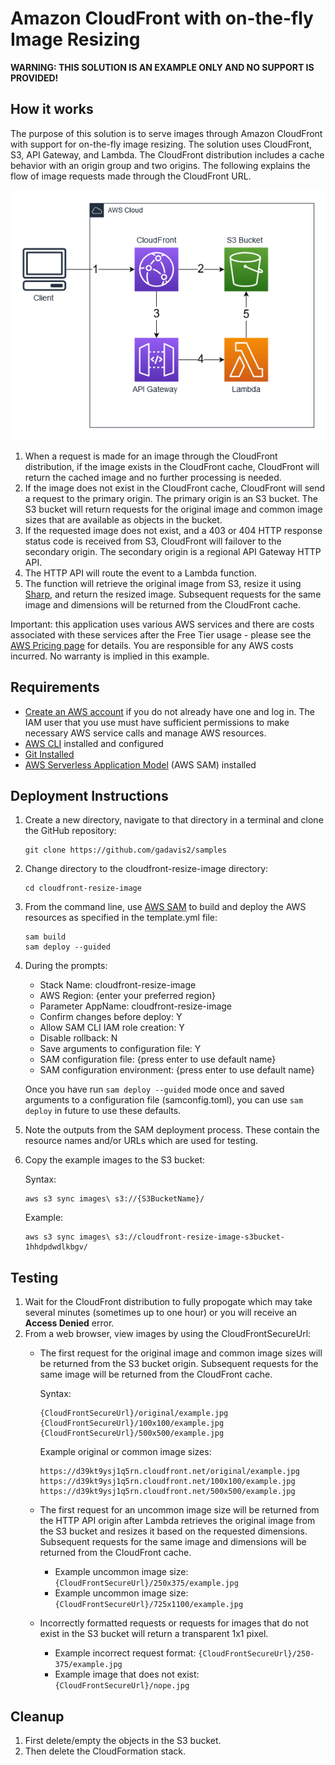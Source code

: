 # Amazon CloudFront with on-the-fly Image Resizing

**WARNING: THIS SOLUTION IS AN EXAMPLE ONLY AND NO SUPPORT IS PROVIDED!**

## How it works

The purpose of this solution is to serve images through Amazon CloudFront with support for on-the-fly image resizing. The solution uses CloudFront, S3, API Gateway, and Lambda. The CloudFront distribution includes a cache behavior with an origin group and two origins. The following explains the flow of image requests made through the CloudFront URL.

![Diagram](./docs/cloudfront-resize-image.png)

1. When a request is made for an image through the CloudFront distribution, if the image exists in the CloudFront cache, CloudFront will return the cached image and no further processing is needed.
1. If the image does not exist in the CloudFront cache, CloudFront will send a request to the primary origin.  The primary origin is an S3 bucket. The S3 bucket will return requests for the original image and common image sizes that are available as objects in the bucket.
1. If the requested image does not exist, and a 403 or 404 HTTP response status code is received from S3, CloudFront will failover to the secondary origin.  The secondary origin is a regional API Gateway HTTP API.
1. The HTTP API will route the event to a Lambda function.
1. The function will retrieve the original image from S3, resize it using [Sharp](https://www.npmjs.com/package/sharp), and return the resized image. Subsequent requests for the same image and dimensions will be returned from the CloudFront cache.

Important: this application uses various AWS services and there are costs associated with these services after the Free Tier usage - please see the [AWS Pricing page](https://aws.amazon.com/pricing/) for details. You are responsible for any AWS costs incurred. No warranty is implied in this example.

## Requirements

* [Create an AWS account](https://portal.aws.amazon.com/gp/aws/developer/registration/index.html) if you do not already have one and log in. The IAM user that you use must have sufficient permissions to make necessary AWS service calls and manage AWS resources.
* [AWS CLI](https://docs.aws.amazon.com/cli/latest/userguide/install-cliv2.html) installed and configured
* [Git Installed](https://git-scm.com/book/en/v2/Getting-Started-Installing-Git)
* [AWS Serverless Application Model](https://docs.aws.amazon.com/serverless-application-model/latest/developerguide/serverless-sam-cli-install.html) (AWS SAM) installed

## Deployment Instructions

1. Create a new directory, navigate to that directory in a terminal and clone the GitHub repository:
    ``` 
    git clone https://github.com/gadavis2/samples
    ```
1. Change directory to the cloudfront-resize-image directory:
    ```
    cd cloudfront-resize-image
    ```
1. From the command line, use [AWS SAM](https://aws.amazon.com/serverless/sam/) to build and deploy the AWS resources as specified in the template.yml file:
    ```
    sam build
    sam deploy --guided
    ```
1. During the prompts:
    * Stack Name: cloudfront-resize-image
    * AWS Region: {enter your preferred region}
    * Parameter AppName: cloudfront-resize-image
    * Confirm changes before deploy: Y
    * Allow SAM CLI IAM role creation: Y
    * Disable rollback: N
    * Save arguments to configuration file: Y
    * SAM configuration file: {press enter to use default name}
    * SAM configuration environment: {press enter to use default name}

    Once you have run `sam deploy --guided` mode once and saved arguments to a configuration file (samconfig.toml), you can use `sam deploy` in future to use these defaults.

1. Note the outputs from the SAM deployment process. These contain the resource names and/or URLs which are used for testing.

1. Copy the example images to the S3 bucket: 

    Syntax: 
    ```
    aws s3 sync images\ s3://{S3BucketName}/
    ```

    Example:
    ```
    aws s3 sync images\ s3://cloudfront-resize-image-s3bucket-1hhdpdwdlkbgv/
    ```

## Testing

1. Wait for the CloudFront distribution to fully propogate which may take several minutes (sometimes up to one hour) or you will receive an **Access Denied** error.
1. From a web browser, view images by using the CloudFrontSecureUrl:
    * The first request for the original image and common image sizes will be returned from the S3 bucket origin. Subsequent requests for the same image will be returned from the CloudFront cache.

        Syntax:
        ```
        {CloudFrontSecureUrl}/original/example.jpg
        {CloudFrontSecureUrl}/100x100/example.jpg
        {CloudFrontSecureUrl}/500x500/example.jpg
        ```
        
        Example original or common image sizes:
        ```
        https://d39kt9ysj1q5rn.cloudfront.net/original/example.jpg
        https://d39kt9ysj1q5rn.cloudfront.net/100x100/example.jpg
        https://d39kt9ysj1q5rn.cloudfront.net/500x500/example.jpg
        ```

    * The first request for an uncommon image size will be returned from the HTTP API origin after Lambda retrieves the original image from the S3 bucket and resizes it based on the requested dimensions. Subsequent requests for the same image and dimensions will be returned from the CloudFront cache.

        * Example uncommon image size: `{CloudFrontSecureUrl}/250x375/example.jpg`
        * Example uncommon image size: `{CloudFrontSecureUrl}/725x1100/example.jpg`

    * Incorrectly formatted requests or requests for images that do not exist in the S3 bucket will return a transparent 1x1 pixel.

        * Example incorrect request format: `{CloudFrontSecureUrl}/250-375/example.jpg`
        * Example image that does not exist: `{CloudFrontSecureUrl}/nope.jpg`

## Cleanup

1. First delete/empty the objects in the S3 bucket.
1. Then delete the CloudFormation stack.